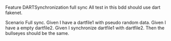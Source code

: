 Feature DARTSynchronization full sync
All test in this bdd should use dart fakenet. 

Scenario Full sync.
Given I have a dartfile1 with pseudo random data.
Given I have a empty dartfile2.
Given I synchronize dartfile1 with dartfile2.
Then the bullseyes should be the same.


 


